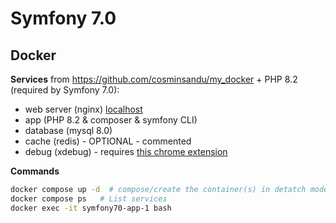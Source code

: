 # Symfony 7.0

## Docker
**Services** from https://github.com/cosminsandu/my_docker + PHP 8.2 (required by Symfony 7.0):
- web server (nginx) [localhost](http://localhost/)
- app (PHP 8.2 & composer & symfony CLI)
- database (mysql 8.0)
- cache (redis) -  OPTIONAL - commented
- debug (xdebug) - requires [this chrome extension](https://chrome.google.com/webstore/detail/xdebug-helper/eadndfjplgieldjbigjakmdgkmoaaaoc)

**Commands**
```bash
docker compose up -d  # compose/create the container(s) in detatch mode
docker compose ps   # List services
docker exec -it symfony70-app-1 bash
```
